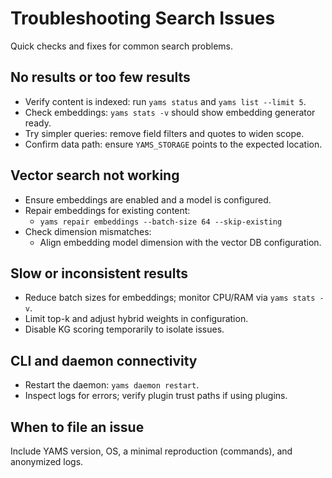 # Troubleshooting Search Issues

Quick checks and fixes for common search problems.

## No results or too few results

- Verify content is indexed: run `yams status` and `yams list --limit 5`.
- Check embeddings: `yams stats -v` should show embedding generator ready.
- Try simpler queries: remove field filters and quotes to widen scope.
- Confirm data path: ensure `YAMS_STORAGE` points to the expected location.

## Vector search not working

- Ensure embeddings are enabled and a model is configured.
- Repair embeddings for existing content:
  - `yams repair embeddings --batch-size 64 --skip-existing`
- Check dimension mismatches:
  - Align embedding model dimension with the vector DB configuration.

## Slow or inconsistent results

- Reduce batch sizes for embeddings; monitor CPU/RAM via `yams stats -v`.
- Limit top-k and adjust hybrid weights in configuration.
- Disable KG scoring temporarily to isolate issues.

## CLI and daemon connectivity

- Restart the daemon: `yams daemon restart`.
- Inspect logs for errors; verify plugin trust paths if using plugins.

## When to file an issue

Include YAMS version, OS, a minimal reproduction (commands), and anonymized logs.


